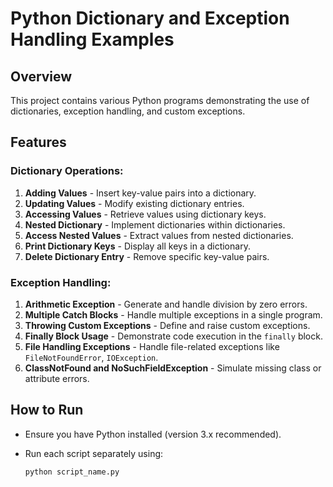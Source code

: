# Python Dictionary and Exception Handling Examples

## Overview
This project contains various Python programs demonstrating the use of dictionaries, exception handling, and custom exceptions.

## Features

### Dictionary Operations:
1. **Adding Values** - Insert key-value pairs into a dictionary.
2. **Updating Values** - Modify existing dictionary entries.
3. **Accessing Values** - Retrieve values using dictionary keys.
4. **Nested Dictionary** - Implement dictionaries within dictionaries.
5. **Access Nested Values** - Extract values from nested dictionaries.
6. **Print Dictionary Keys** - Display all keys in a dictionary.
7. **Delete Dictionary Entry** - Remove specific key-value pairs.

### Exception Handling:
1. **Arithmetic Exception** - Generate and handle division by zero errors.
2. **Multiple Catch Blocks** - Handle multiple exceptions in a single program.
3. **Throwing Custom Exceptions** - Define and raise custom exceptions.
4. **Finally Block Usage** - Demonstrate code execution in the `finally` block.
5. **File Handling Exceptions** - Handle file-related exceptions like `FileNotFoundError`, `IOException`.
6. **ClassNotFound and NoSuchFieldException** - Simulate missing class or attribute errors.

## How to Run
- Ensure you have Python installed (version 3.x recommended).
- Run each script separately using:

  ```bash
  python script_name.py
